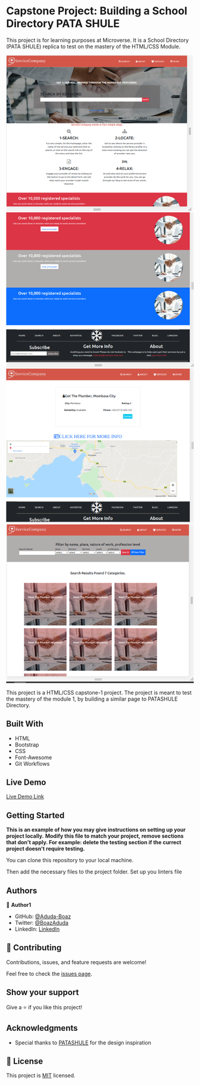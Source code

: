 # Capstone Project: Building a School Directory PATA SHULE

This project is for learning purposes at Microverse. It is a School Directory (PATA SHULE) replica to test on the mastery of the HTML/CSS Module.

>

![screenshot](home-page.png)
![screenshot](home-2.png)
![screenshot](about-1.png)
![screenshot](search-results.png)

This project is a HTML/CSS capstone-1 project. The project is meant to test the mastery of the module 1, by building a similar page to PATASHULE Directory.

## Built With

- HTML
- Bootstrap
- CSS
- Font-Awesome
- Git Workflows

## Live Demo

[Live Demo Link](https://aduda-boaz.github.io/capstone-1/)

## Getting Started

**This is an example of how you may give instructions on setting up your project locally.**
**Modify this file to match your project, remove sections that don't apply. For example: delete the testing section if the currect project doesn't require testing.**

You can clone this repository to your local machine.

Then add the necessary files to the project folder.
Set up you linters file

## Authors

👤 **Author1**

- GitHub: [@Aduda-Boaz](https://github.com/Aduda-Boaz)
- Twitter: [@BoazAduda](https://twitter.com/BoazAduda)
- LinkedIn: [LinkedIn](https://linkedin.com/linkedinhandle)

## 🤝 Contributing

Contributions, issues, and feature requests are welcome!

Feel free to check the [issues page](issues/).

## Show your support

Give a ⭐️ if you like this project!

## Acknowledgments

- Special thanks to [PATASHULE](https://www.behance.net/gallery/25563385/PatashuleKE)
  for the design inspiration

## 📝 License

This project is [MIT](lic.url) licensed.

